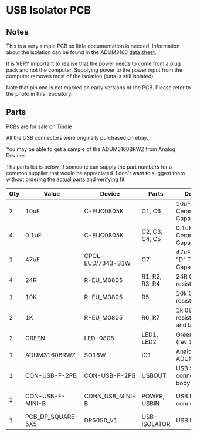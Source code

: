 USB Isolator PCB
================


Notes
-----

This is a very simple PCB so little documentation is needed.  Information
about the isolation can be found in the ADUM3160 [data sheet](http://www.analog.com/en/interface-isolation/digital-isolators/adum3160/products/product.html).

It is VERY important to realise that the power needs to come from a plug
pack and not the computer.  Supplying power to the power input from the
computer removes most of the isolation (data is still isolated).

Note that pin one is not marked on early versions of the PCB. Please refer
to the photo in this repository.

Parts
-----

PCBs are for sale on [Tindie](https://www.tindie.com/products/TomKeddie/usb-isolator-pcb-only/)

All the USB connectors were originally purchased on ebay.

You may be able to get a sample of the ADUM3160BRWZ from Analog Devices.

Ths parts list is below, if someone can supply the part numbers for a common
supplier that would be appreciated.  I don't want to suggest them without
ordering the actual parts and verifying fit.

| Qty | Value | Device | Parts | Description | Digikey | 
| --- | ----- | ------ | ----- | ----------- | ------- |
| 2 | 10uF | C-EUC0805K | C1, C6 | 10uF 0805 Ceramic Capacitor | |
| 4 | 0.1uF | C-EUC0805K | C2, C3, C4, C5 | 0.1uF 0805 Ceramic Capacitor | |
| 1 | 47uF | CPOL-EUD/7343-31W | C7 | 47uF 2917 Size "D" Tantalum Capacitor | |
| 4 | 24R | R-EU_M0805 | R1, R2, R3, R4 | 24R 0805 5% resistor | |
| 1 | 10K | R-EU_M0805 | R5 | 10k 0805 5% resistor | |
| 2 | 1K | R-EU_M0805 | R6, R7 | 1k 0805 5% resistor (rev 1.2 and later) | |
| 2 | GREEN | LED-0805 | LED1, LED2 | Green 0805 LED (rev 1.2 and later) | |
| 1 | ADUM3160BRWZ | SO16W | IC1 | Analog Devices ADUM3160BRWZ | |
| 1 | CON-USB-F-2PB | CON-USB-F-2PB | USBOUT | USB SMD Female connector with 2 body pins | 1175-1016-ND |
| 2 | CON-USB-F-MINI-B | CONN_USB_MINI-B | POWER, USBIN | USB Mini Female connector | 609-4700-1-ND |
| 1 | PCB_DP_SQUARE-5X5 | DP5050_V1 | USB-ISOLATOR | USB Isolator PCB | NA |
